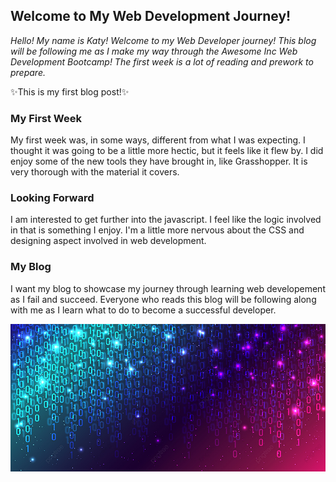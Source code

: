 ## Welcome to My Web Development Journey!


*Hello! My name is Katy! Welcome to my Web Developer journey! This blog will be following me as I make my way through the Awesome Inc Web Development Bootcamp! The first week is a lot of reading and prework to prepare.*


:sparkles:This is my first blog post!:sparkles:
<br/>

### My First Week
My first week was, in some ways, different from what I was expecting. I thought it was going to be a little more hectic, but it feels like it flew by. I did enjoy some of the new tools they have brought in, like Grasshopper. It is very thorough with the material it covers.
<br/>

### Looking Forward
I am interested to get further into the javascript. I feel like the logic involved in that is something I enjoy. I'm a little more nervous about the CSS and designing aspect involved in web development.
<br/>

### My Blog
I want my blog to showcase my journey through learning web developement as I fail and succeed. Everyone who reads this blog will be following along with me as I learn what to do to become a successful developer.
<br/>

![Generic Picture](./img/color-code-bg.jpeg)